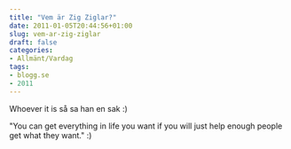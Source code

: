 ```yaml
---
title: "Vem är Zig Ziglar?"
date: 2011-01-05T20:44:56+01:00
slug: vem-ar-zig-ziglar
draft: false
categories:
- Allmänt/Vardag
tags:
- blogg.se
- 2011
---
```

Whoever it is så sa han en sak :)  
  
"You can get everything in life you want if you will just help enough people get what they want." :)